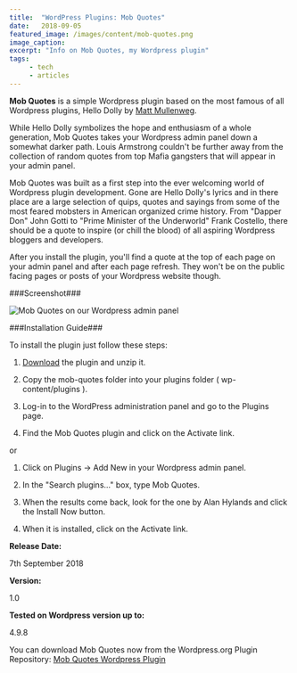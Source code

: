 ```yaml
---
title:  "WordPress Plugins: Mob Quotes"
date:   2018-09-05
featured_image: /images/content/mob-quotes.png
image_caption: 
excerpt: "Info on Mob Quotes, my Wordpress plugin"
tags: 
     - tech
     - articles
---
```

**Mob Quotes** is a simple Wordpress plugin based on the most famous of all Wordpress plugins, Hello Dolly by [Matt Mullenweg](https://ma.tt).

While Hello Dolly symbolizes the hope and enthusiasm of a whole generation, Mob Quotes takes your Wordpress admin panel down a somewhat darker path. Louis Armstrong couldn't be further away from the collection of random quotes from top Mafia gangsters that will appear in your admin panel.

Mob Quotes was built as a first step into the ever welcoming world of Wordpress plugin development. Gone are Hello Dolly's lyrics and in there place are a large selection of quips, quotes and sayings from some of the most feared mobsters in American organized crime history. From "Dapper Don" John Gotti to "Prime Minister of the Underworld" Frank Costello, there should be a quote to inspire (or chill the blood) of all aspiring Wordpress bloggers and developers.

After you install the plugin, you'll find a quote at the top of each page on your admin panel and after each page refresh. They won't be on the public facing pages or posts of your Wordpress website though.

###Screenshot###

![Mob Quotes on our Wordpress admin panel](/images/content/wp-mob-quotes.jpg)

###Installation Guide###

To install the plugin just follow these steps:

1. [Download](https://wordpress.org/plugins/mob-quotes/) the plugin and unzip it.

2. Copy the mob-quotes folder into your plugins folder ( wp-content/plugins ).

3. Log-in to the WordPress administration panel and go to the Plugins page.

4. Find the Mob Quotes plugin and click on the Activate link.

or

1. Click on Plugins -&gt; Add New in your Wordpress admin panel.

2. In the "Search plugins..." box, type Mob Quotes.

3. When the results come back, look for the one by Alan Hylands and click the Install Now button.

4. When it is installed, click on the Activate link.

**Release Date:**

7th September 2018

**Version:**

1.0

**Tested on Wordpress version up to:**

4.9.8

You can download Mob Quotes now from the Wordpress.org Plugin Repository: [Mob Quotes Wordpress Plugin](https://wordpress.org/plugins/mob-quotes/)